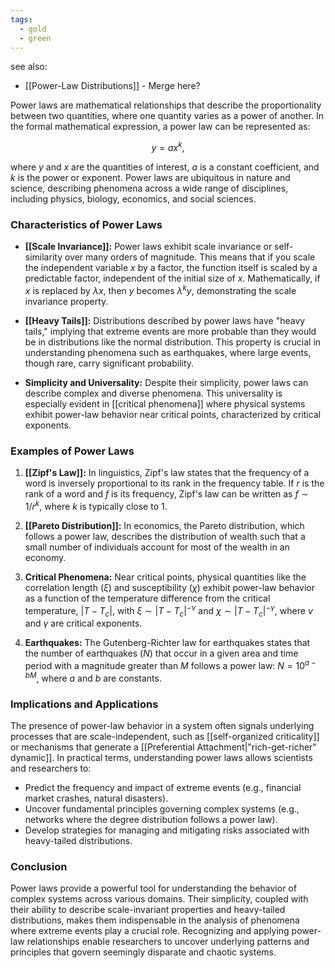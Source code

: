 ```yaml
---
tags:
  - gold
  - green
---
```


see also:
- [[Power-Law Distributions]] - Merge here?

Power laws are mathematical relationships that describe the proportionality between two quantities, where one quantity varies as a power of another. In the formal mathematical expression, a power law can be represented as:

$$
y = ax^k,
$$

where $y$ and $x$ are the quantities of interest, $a$ is a constant coefficient, and $k$ is the power or exponent. Power laws are ubiquitous in nature and science, describing phenomena across a wide range of disciplines, including physics, biology, economics, and social sciences.

### Characteristics of Power Laws

- **[[Scale Invariance]]:** Power laws exhibit scale invariance or self-similarity over many orders of magnitude. This means that if you scale the independent variable $x$ by a factor, the function itself is scaled by a predictable factor, independent of the initial size of $x$. Mathematically, if $x$ is replaced by $\lambda x$, then $y$ becomes $\lambda^k y$, demonstrating the scale invariance property.
  
- **[[Heavy Tails]]:** Distributions described by power laws have "heavy tails," implying that extreme events are more probable than they would be in distributions like the normal distribution. This property is crucial in understanding phenomena such as earthquakes, where large events, though rare, carry significant probability.

- **Simplicity and Universality:** Despite their simplicity, power laws can describe complex and diverse phenomena. This universality is especially evident in [[critical phenomena]] where physical systems exhibit power-law behavior near critical points, characterized by critical exponents.

### Examples of Power Laws

1. **[[Zipf's Law]]:** In linguistics, Zipf's law states that the frequency of a word is inversely proportional to its rank in the frequency table. If $r$ is the rank of a word and $f$ is its frequency, Zipf's law can be written as $f \sim 1/r^k$, where $k$ is typically close to 1.

2. **[[Pareto Distribution]]:** In economics, the Pareto distribution, which follows a power law, describes the distribution of wealth such that a small number of individuals account for most of the wealth in an economy.

3. **Critical Phenomena:** Near critical points, physical quantities like the correlation length ($\xi$) and susceptibility ($\chi$) exhibit power-law behavior as a function of the temperature difference from the critical temperature, $|T-T_c|$, with $\xi \sim |T-T_c|^{-\nu}$ and $\chi \sim |T-T_c|^{-\gamma}$, where $\nu$ and $\gamma$ are critical exponents.

4. **Earthquakes:** The Gutenberg-Richter law for earthquakes states that the number of earthquakes ($N$) that occur in a given area and time period with a magnitude greater than $M$ follows a power law: $N = 10^{a-bM}$, where $a$ and $b$ are constants.

### Implications and Applications

The presence of power-law behavior in a system often signals underlying processes that are scale-independent, such as [[self-organized criticality]] or mechanisms that generate a [[Preferential Attachment|"rich-get-richer" dynamic]]. In practical terms, understanding power laws allows scientists and researchers to:

- Predict the frequency and impact of extreme events (e.g., financial market crashes, natural disasters).
- Uncover fundamental principles governing complex systems (e.g., networks where the degree distribution follows a power law).
- Develop strategies for managing and mitigating risks associated with heavy-tailed distributions.

### Conclusion

Power laws provide a powerful tool for understanding the behavior of complex systems across various domains. Their simplicity, coupled with their ability to describe scale-invariant properties and heavy-tailed distributions, makes them indispensable in the analysis of phenomena where extreme events play a crucial role. Recognizing and applying power-law relationships enable researchers to uncover underlying patterns and principles that govern seemingly disparate and chaotic systems.
